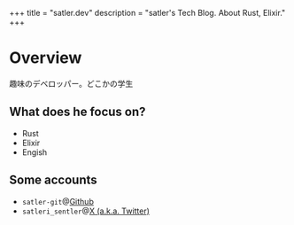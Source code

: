 +++
title = "satler.dev"
description = "satler's Tech Blog. About Rust, Elixir."
+++

# Overview

趣味のデベロッパー。どこかの学生

## What does he focus on?

- Rust
- Elixir
- Engish

## Some accounts

- `satler-git`@[Github](https://github.com/satler-git)
- `satleri_sentler`@[X (a.k.a. Twitter)](https://twitter.com/satleri_sentler)
